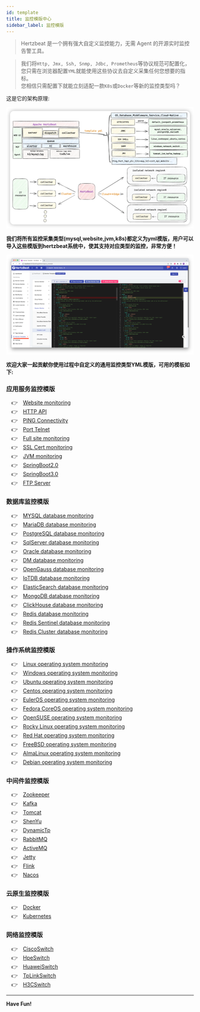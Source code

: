 ```yaml
---
id: template  
title: 监控模版中心     
sidebar_label: 监控模版
---
```


> Hertzbeat 是一个拥有强大自定义监控能力，无需 Agent 的开源实时监控告警工具。  

> 我们将`Http, Jmx, Ssh, Snmp, Jdbc, Prometheus`等协议规范可配置化，您只需在浏览器配置`YML`就能使用这些协议去自定义采集任何您想要的指标。    
> 您相信只需配置下就能立刻适配一款`K8s`或`Docker`等新的监控类型吗？

这是它的架构原理:   

![hertzBeat](/img/docs/hertzbeat-arch.png)

**我们将所有监控采集类型(mysql,website,jvm,k8s)都定义为yml模版，用户可以导入这些模版到hertzbeat系统中，使其支持对应类型的监控，非常方便！** 

![](/img/docs/advanced/extend-point-1.png)

**欢迎大家一起贡献你使用过程中自定义的通用监控类型YML模版，可用的模板如下:**

### 应用服务监控模版 

&emsp;&#x1F449;&emsp;[Website monitoring](https://raw.githubusercontent.com/apache/hertzbeat/master/manager/src/main/resources/define/app-website.yml) <br />
&emsp;&#x1F449;&emsp;[HTTP API](https://raw.githubusercontent.com/apache/hertzbeat/master/manager/src/main/resources/define/app-api.yml) <br /> 
&emsp;&#x1F449;&emsp;[PING Connectivity](https://raw.githubusercontent.com/apache/hertzbeat/master/manager/src/main/resources/define/app-ping.yml) <br /> 
&emsp;&#x1F449;&emsp;[Port Telnet](https://raw.githubusercontent.com/apache/hertzbeat/master/manager/src/main/resources/define/app-port.yml) <br /> 
&emsp;&#x1F449;&emsp;[Full site monitoring](https://raw.githubusercontent.com/apache/hertzbeat/master/manager/src/main/resources/define/app-fullsite.yml) <br />
&emsp;&#x1F449;&emsp;[SSL Cert monitoring](https://raw.githubusercontent.com/apache/hertzbeat/master/manager/src/main/resources/define/app-ssl_cert.yml) <br />
&emsp;&#x1F449;&emsp;[JVM monitoring](https://raw.githubusercontent.com/apache/hertzbeat/master/manager/src/main/resources/define/app-jvm.yml) <br />
&emsp;&#x1F449;&emsp;[SpringBoot2.0](https://raw.githubusercontent.com/apache/hertzbeat/master/manager/src/main/resources/define/app-springboot2.yml) <br />
&emsp;&#x1F449;&emsp;[SpringBoot3.0](https://raw.githubusercontent.com/apache/hertzbeat/master/manager/src/main/resources/define/app-springboot3.yml) <br />
&emsp;&#x1F449;&emsp;[FTP Server](https://raw.githubusercontent.com/apache/hertzbeat/master/manager/src/main/resources/define/app-ftp.yml) <br />

### 数据库监控模版  

&emsp;&#x1F449;&emsp;[MYSQL database monitoring](https://raw.githubusercontent.com/apache/hertzbeat/master/manager/src/main/resources/define/app-mysql.yml) <br />
&emsp;&#x1F449;&emsp;[MariaDB database monitoring](https://raw.githubusercontent.com/apache/hertzbeat/master/manager/src/main/resources/define/app-mariadb.yml) <br />
&emsp;&#x1F449;&emsp;[PostgreSQL database monitoring](https://raw.githubusercontent.com/apache/hertzbeat/master/manager/src/main/resources/define/app-postgresql.yml) <br />
&emsp;&#x1F449;&emsp;[SqlServer database monitoring](https://raw.githubusercontent.com/apache/hertzbeat/master/manager/src/main/resources/define/app-sqlserver.yml) <br />
&emsp;&#x1F449;&emsp;[Oracle database monitoring](https://raw.githubusercontent.com/apache/hertzbeat/master/manager/src/main/resources/define/app-oracle.yml) <br />
&emsp;&#x1F449;&emsp;[DM database monitoring](https://raw.githubusercontent.com/apache/hertzbeat/master/manager/src/main/resources/define/app-dm.yml) <br />
&emsp;&#x1F449;&emsp;[OpenGauss database monitoring](https://raw.githubusercontent.com/apache/hertzbeat/master/manager/src/main/resources/define/app-opengauss.yml) <br />
&emsp;&#x1F449;&emsp;[IoTDB database monitoring](https://raw.githubusercontent.com/apache/hertzbeat/master/manager/src/main/resources/define/app-iotdb.yml) <br />
&emsp;&#x1F449;&emsp;[ElasticSearch database monitoring](https://raw.githubusercontent.com/apache/hertzbeat/master/manager/src/main/resources/define/app-elasticsearch.yml) <br />
&emsp;&#x1F449;&emsp;[MongoDB database monitoring](https://raw.githubusercontent.com/apache/hertzbeat/master/manager/src/main/resources/define/app-mongodb.yml) <br />
&emsp;&#x1F449;&emsp;[ClickHouse database monitoring](https://raw.githubusercontent.com/apache/hertzbeat/master/manager/src/main/resources/define/app-clickhouse.yml) <br />
&emsp;&#x1F449;&emsp;[Redis database monitoring](https://raw.githubusercontent.com/apache/hertzbeat/master/manager/src/main/resources/define/app-redis.yml) <br />
&emsp;&#x1F449;&emsp;[Redis Sentinel database monitoring](https://raw.githubusercontent.com/apache/hertzbeat/master/manager/src/main/resources/define/app-redis_sentinel.yml) <br />
&emsp;&#x1F449;&emsp;[Redis Cluster database monitoring](https://raw.githubusercontent.com/apache/hertzbeat/master/manager/src/main/resources/define/app-redis_cluster.yml) <br />

### 操作系统监控模版     

&emsp;&#x1F449;&emsp;[Linux operating system monitoring](https://raw.githubusercontent.com/apache/hertzbeat/master/manager/src/main/resources/define/app-linux.yml) <br />
&emsp;&#x1F449;&emsp;[Windows operating system monitoring](https://raw.githubusercontent.com/apache/hertzbeat/master/manager/src/main/resources/define/app-windows.yml) <br />
&emsp;&#x1F449;&emsp;[Ubuntu operating system monitoring](https://raw.githubusercontent.com/apache/hertzbeat/master/manager/src/main/resources/define/app-ubuntu.yml) <br />
&emsp;&#x1F449;&emsp;[Centos operating system monitoring](https://raw.githubusercontent.com/apache/hertzbeat/master/manager/src/main/resources/define/app-centos.yml) <br />
&emsp;&#x1F449;&emsp;[EulerOS operating system monitoring](https://raw.githubusercontent.com/apache/hertzbeat/master/manager/src/main/resources/define/app-euleros.yml) <br />
&emsp;&#x1F449;&emsp;[Fedora CoreOS operating system monitoring](https://raw.githubusercontent.com/apache/hertzbeat/master/manager/src/main/resources/define/app-coreos.yml) <br />
&emsp;&#x1F449;&emsp;[OpenSUSE operating system monitoring](https://raw.githubusercontent.com/apache/hertzbeat/master/manager/src/main/resources/define/app-opensuse.yml) <br />
&emsp;&#x1F449;&emsp;[Rocky Linux operating system monitoring](https://raw.githubusercontent.com/apache/hertzbeat/master/manager/src/main/resources/define/app-rockylinux.yml) <br />
&emsp;&#x1F449;&emsp;[Red Hat operating system monitoring](https://raw.githubusercontent.com/apache/hertzbeat/master/manager/src/main/resources/define/app-redhat.yml) <br />
&emsp;&#x1F449;&emsp;[FreeBSD operating system monitoring](https://raw.githubusercontent.com/apache/hertzbeat/master/manager/src/main/resources/define/app-freebsd.yml) <br />
&emsp;&#x1F449;&emsp;[AlmaLinux operating system monitoring](https://raw.githubusercontent.com/apache/hertzbeat/master/manager/src/main/resources/define/app-almalinux.yml) <br />
&emsp;&#x1F449;&emsp;[Debian operating system monitoring](https://raw.githubusercontent.com/apache/hertzbeat/master/manager/src/main/resources/define/app-debian.yml) <br />


### 中间件监控模版

&emsp;&#x1F449;&emsp;[Zookeeper](https://raw.githubusercontent.com/apache/hertzbeat/master/manager/src/main/resources/define/app-zookeeper.yml) <br />
&emsp;&#x1F449;&emsp;[Kafka](https://raw.githubusercontent.com/apache/hertzbeat/master/manager/src/main/resources/define/app-kafka.yml) <br />
&emsp;&#x1F449;&emsp;[Tomcat](https://raw.githubusercontent.com/apache/hertzbeat/master/manager/src/main/resources/define/app-tomcat.yml) <br />
&emsp;&#x1F449;&emsp;[ShenYu](https://raw.githubusercontent.com/apache/hertzbeat/master/manager/src/main/resources/define/app-shenyu.yml) <br />
&emsp;&#x1F449;&emsp;[DynamicTp](https://raw.githubusercontent.com/apache/hertzbeat/master/manager/src/main/resources/define/app-dynamic_tp.yml) <br />
&emsp;&#x1F449;&emsp;[RabbitMQ](https://raw.githubusercontent.com/apache/hertzbeat/master/manager/src/main/resources/define/app-rabbitmq.yml) <br />
&emsp;&#x1F449;&emsp;[ActiveMQ](https://raw.githubusercontent.com/apache/hertzbeat/master/manager/src/main/resources/define/app-activemq.yml) <br />
&emsp;&#x1F449;&emsp;[Jetty](https://raw.githubusercontent.com/apache/hertzbeat/master/manager/src/main/resources/define/app-jetty.yml) <br />
&emsp;&#x1F449;&emsp;[Flink](https://raw.githubusercontent.com/apache/hertzbeat/master/manager/src/main/resources/define/app-flink.yml) <br />
&emsp;&#x1F449;&emsp;[Nacos](https://raw.githubusercontent.com/apache/hertzbeat/master/manager/src/main/resources/define/app-nacos.yml) <br />


### 云原生监控模版

&emsp;&#x1F449;&emsp;[Docker](https://raw.githubusercontent.com/apache/hertzbeat/master/manager/src/main/resources/define/app-docker.yml) <br />
&emsp;&#x1F449;&emsp;[Kubernetes](https://raw.githubusercontent.com/apache/hertzbeat/master/manager/src/main/resources/define/app-kubernetes.yml) <br />

### 网络监控模版 

&emsp;&#x1F449;&emsp;[CiscoSwitch](https://raw.githubusercontent.com/apache/hertzbeat/master/manager/src/main/resources/define/app-cisco_switch.yml) <br />
&emsp;&#x1F449;&emsp;[HpeSwitch](https://raw.githubusercontent.com/apache/hertzbeat/master/manager/src/main/resources/define/app-hpe_switch.yml) <br />
&emsp;&#x1F449;&emsp;[HuaweiSwitch](https://raw.githubusercontent.com/apache/hertzbeat/master/manager/src/main/resources/define/app-huawei_switch.yml) <br />
&emsp;&#x1F449;&emsp;[TpLinkSwitch](https://raw.githubusercontent.com/apache/hertzbeat/master/manager/src/main/resources/define/app-tplink_switch.yml) <br />
&emsp;&#x1F449;&emsp;[H3CSwitch](https://raw.githubusercontent.com/apache/hertzbeat/master/manager/src/main/resources/define/app-h3c_switch.yml) <br />

---

**Have Fun!**
